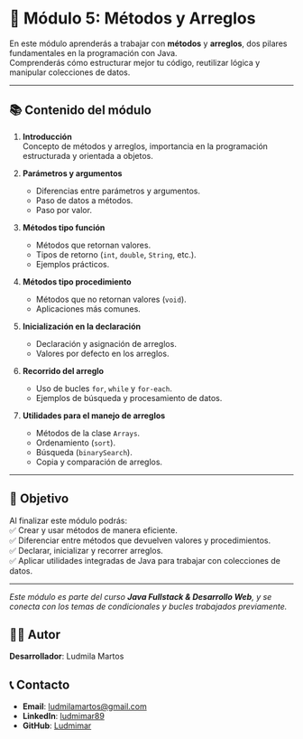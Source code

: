 # 📘 Módulo 5: Métodos y Arreglos

En este módulo aprenderás a trabajar con **métodos** y **arreglos**, dos pilares fundamentales en la programación con Java.  
Comprenderás cómo estructurar mejor tu código, reutilizar lógica y manipular colecciones de datos.

---

## 📚 Contenido del módulo

1. **Introducción**  
   Concepto de métodos y arreglos, importancia en la programación estructurada y orientada a objetos.

2. **Parámetros y argumentos**  
   - Diferencias entre parámetros y argumentos.  
   - Paso de datos a métodos.  
   - Paso por valor.

3. **Métodos tipo función**  
   - Métodos que retornan valores.  
   - Tipos de retorno (`int`, `double`, `String`, etc.).  
   - Ejemplos prácticos.

4. **Métodos tipo procedimiento**  
   - Métodos que no retornan valores (`void`).  
   - Aplicaciones más comunes.

5. **Inicialización en la declaración**  
   - Declaración y asignación de arreglos.  
   - Valores por defecto en los arreglos.

6. **Recorrido del arreglo**  
   - Uso de bucles `for`, `while` y `for-each`.  
   - Ejemplos de búsqueda y procesamiento de datos.

7. **Utilidades para el manejo de arreglos**  
   - Métodos de la clase `Arrays`.  
   - Ordenamiento (`sort`).  
   - Búsqueda (`binarySearch`).  
   - Copia y comparación de arreglos.

---

## 🎯 Objetivo
Al finalizar este módulo podrás:  
✅ Crear y usar métodos de manera eficiente.  
✅ Diferenciar entre métodos que devuelven valores y procedimientos.  
✅ Declarar, inicializar y recorrer arreglos.  
✅ Aplicar utilidades integradas de Java para trabajar con colecciones de datos.  

---

*Este módulo es parte del curso **Java Fullstack & Desarrollo Web**, y se conecta con los temas de condicionales y bucles trabajados previamente.*


## 👨‍💻 Autor

**Desarrollador**: Ludmila Martos  

## 📞 Contacto

- **Email**: [ludmilamartos@gmail.com](mailto:ludmilamartos@gmail.com)
- **LinkedIn**: [ludmimar89](https://www.linkedin.com/in/ludmimar89/)
- **GitHub**: [Ludmimar](https://github.com/Ludmimar)

